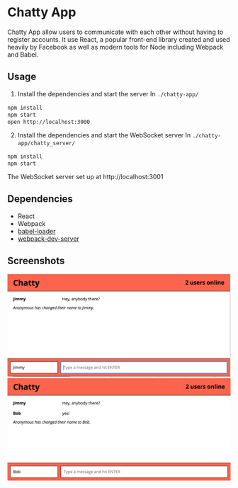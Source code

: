 Chatty App
=====================

Chatty App allow users to communicate with each other without having to register accounts. It use React, a popular front-end library created and used heavily by Facebook as well as modern tools for Node including Webpack and Babel.

## Usage

1. Install the dependencies and start the server 
    In `./chatty-app/`

```
npm install
npm start
open http://localhost:3000
```
2. Install the dependencies and start the WebSocket server
    In `./chatty-app/chatty_server/`
```
npm install
npm start
```
The WebSocket server set up at http://localhost:3001

## Dependencies

* React
* Webpack
* [babel-loader](https://github.com/babel/babel-loader)
* [webpack-dev-server](https://github.com/webpack/webpack-dev-server)

## Screenshots

!["Screenshot of chatty messages"](https://github.com/JimmyLin39/chatty-app/blob/master/docs/Screen-Shot-1.png?raw=true)
!["Screenshot of chatty messages"](https://github.com/JimmyLin39/chatty-app/blob/master/docs/Screen-Shot-2.png?raw=true)
